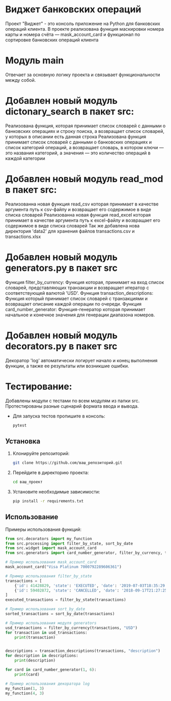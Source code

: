 # Виджет банковских операций

Проект "Виджет" - это консоль приложение на Python для банковских операций клиента.
В проекте реализована функция маскировки номера карты и номера счёта — mask_account_card и функционал по сортировке банковских операций клиента

# Модуль main
Отвечает за основную логику проекта и связывает функциональности между собой.

# Добавлен новый модуль dictonary_search в пакет src:
Реализована функция, которая принимает список словарей с данными о банковских операциях и строку поиска, а возвращает список словарей, у которых в описании есть данная строка
Реализована функция принимает список словарей с данными о банковских операциях и список категорий операций, а возвращает словарь, в котором ключи — это названия категорий, а значения — это количество операций в каждой категории

# Добавлен новый модуль read_mod в пакет src:
Реализованна новая функция read_csv которая принимает в качестве аргумента путь к csv-файлу и возвращает его содержимое в виде списка словарей
Реализованна новая функция read_excel которая принимает в качестве аргумента путь к excel-файлу и возвращает его содержимое в виде списка словарей
Так же добавлена нова директория 'data2' для хранения файлов transactions.csv и transactions.xlsx

# Добавлен новый модуль generators.py в пакет src
Функция filter_by_currency:
Функция которая, принимает на вход список словарей, представляющих транзакции и возвращает итератор с соответствующей валютой 'USD'.
Функция transaction_descriptions:
Функция который принимает список словарей с транзакциями и возвращает описание каждой операции по очереди.
Функция card_number_generator:
Функция-генератор которая принимает начальное и конечное значения для генерации диапазона номеров.

# Добавлен новый модуль decorators.py в пакет src
Декоратор 'log' автоматически логирует начало и конец выполнения функции, а также ее результаты или возникшие ошибки.

# Тестирование:
Добавлены модули с тестами по всем модулям из папки src.
Протестированы разные сценарий формата ввода и вывода.
 * Для запуска тестов пропишите в консоль:
   ```bash
   pytest
   ```
## Установка

1. Клонируйте репозиторий:
   ```bash
   git clone https://github.com/ваш_репозиторий.git
   ```
2. Перейдите в директорию проекта:
   ```bash
   cd ваш_проект
   ```
3. Установите необходимые зависимости:
   ```bash
   pip install -r requirements.txt
   ```

## Использование

Примеры использования функций:

```python
from src.decorators import my_function
from src.processing import filter_by_state, sort_by_date
from src.widget import mask_account_card
from src.generators import card_number_generator, filter_by_currency, transaction_descriptions

# Пример использования mask_account_card
mask_account_card("Visa Platinum 7000792289606361")

# Пример использования filter_by_state
transactions = [
    {'id': 41428829, 'state': 'EXECUTED', 'date': '2019-07-03T18:35:29.512364'},
    {'id': 59402872, 'state': 'CANCELLED', 'date': '2018-09-17T21:27:25.241241'}
]
executed_transactions = filter_by_state(transactions)

# Пример использования sort_by_date
sorted_transactions = sort_by_date(transactions)

# Пример использования модуля generators
usd_transactions = filter_by_currency(transactions, "USD")
for transaction in usd_transactions:
    print(transaction)


descriptions = transaction_descriptions(transactions, "description")
for description in descriptions:
    print(description)

for card in card_number_generator(1, 6):
    print(card)

# Пример использования декоратора log
my_function(1, 3)
my_function(4, 3)
```
